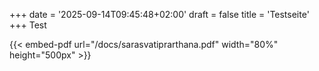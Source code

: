 +++
date = '2025-09-14T09:45:48+02:00'
draft = false
title = 'Testseite'
+++
Test

{{< embed-pdf url="/docs/sarasvatiprarthana.pdf" width="80%" height="500px" >}}

